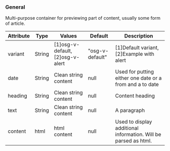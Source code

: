 ### General
Multi-purpose container for previewing part of content, usually some form of article.

| Attribute | Type | Values | Default | Description |
|---|---|---|---|---|
| variant | String | [1]osg-v-default, [2]osg-v-alert | "osg-v-default" | [1]Default variant, [2]Example with alert |
| date | String | Clean string content | null | Used for putting either one date or  a from and a to date |
| heading | String | Clean string content | null | Content heading |
| text | String | Clean string content | null | A paragraph |
| content | html | html content | null | Used to display additional information. Will be parsed as html. |

